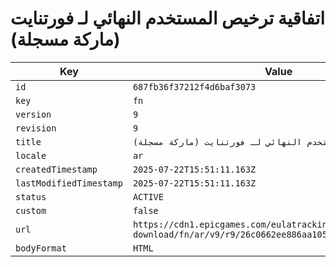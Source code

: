 # اتفاقية ترخيص المستخدم النهائي لـ فورتنايت (ماركة مسجلة)

| Key | Value |
| --- | ----- |
| `id` | `687fb36f37212f4d6baf3073` |
| `key` | `fn` |
| `version` | `9` |
| `revision` | `9` |
| `title` | `اتفاقية ترخيص المستخدم النهائي لـ فورتنايت (ماركة مسجلة)` |
| `locale` | `ar` |
| `createdTimestamp` | `2025-07-22T15:51:11.163Z` |
| `lastModifiedTimestamp` | `2025-07-22T15:51:11.163Z` |
| `status` | `ACTIVE` |
| `custom` | `false` |
| `url` | `https://cdn1.epicgames.com/eulatracking-download/fn/ar/v9/r9/26c0662ee886aa1050fb880395902511.pdf` |
| `bodyFormat` | `HTML` |
